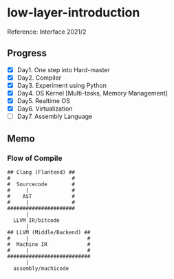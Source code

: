 # low-layer-introduction

Reference: Interface 2021/2

## Progress

- [x] Day1. One step into Hard-master
- [x] Day2. Compiler
- [x] Day3. Experiment using Python
- [x] Day4. OS Kernel [Multi-tasks, Memory Management]
- [x] Day5. Realtime OS
- [x] Day6. Virtualization
- [ ] Day7. Assembly Language

## Memo

### Flow of Compile

```
## Clang (Flontend) ##
#                    #
#  Sourcecode        #
#     |              #
#    AST             #
#     |              #
######################
      |
  LLVM IR/bitcode
      |
## LLVM (Middle/Backend) ##
#     |                   #
#  Machine IR             #
#     |                   #
###########################
      |
  assembly/machicode
```
